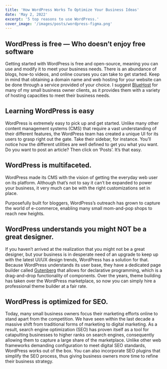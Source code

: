 ```yaml
---
title: 'How WordPress Works To Optimize Your Business Ideas'
date: 'May 2, 2022'
excerpt: '5 top reasons to use WordPress.'
cover_image: '/images/posts/wordpress-figma.png'
---
```


## WordPress is free — Who doesn’t enjoy free software

Getting started with WordPress is free and open-source, meaning you can use and modify it to meet your business needs. There is an abundance of blogs, how-to videos, and online courses you can take to get started. Keep in mind that obtaining a domain name and web hosting for your website can be done through a service provided of your choice. I suggest [BlueHost](https://www.bluehost.com/) for many of my small business owner clients, as it provides them with a variety of hosting capacities to meet their business needs.

## Learning WordPress is easy

WordPress is extremely easy to pick up and get started. Unlike many other content management systems (CMS) that require a vast understanding of their different features, the WordPress team has created a unique UI for its users to grasp right out the gate. Take their sidebar, for instance. You’ll notice how the different utilities are well defined to get you what you want. Do you want to post an article? Then click on ‘Posts’. It’s that easy.

## WordPress is multifaceted.

WordPress made its CMS with the vision of getting the everyday web user on its platform. Although that’s not to say it can’t be expanded to power your business, it very much can be with the right customizations set in place.

Purposefully built for bloggers, WordPress’s outreach has grown to capture the world of e-commerce, enabling many small mom-and-pop shops to reach new heights.

## WordPress understands you might NOT be a great designer.

If you haven’t arrived at the realization that you might not be a great designer, but your business is in desperate need of an upgrade to keep up with the latest UI/UX design trends, WordPress has a solution for that. Because WordPress understands its user base, they have a dedicated page builder called [Gutenberg](https://wordpress.org/gutenberg/) that allows for declarative programming, which is a drag-and-drop functionality of components. Over the years, theme building has taken over the WordPress marketplace, so now you can simply hire a professional theme builder at a fair rate.

## WordPress is optimized for SEO.

Today, many small business owners focus their marketing efforts online to stand apart from the competition. We have seen within the last decade a massive shift from traditional forms of marketing to digital marketing. As a result, search engine optimization (SEO) has proven itself as a tool for catapulting businesses to higher ranks on search engines, consequently allowing them to capture a large share of the marketplace. Unlike other web frameworks demanding configuration to meet digital SEO standards, WordPress works out of the box. You can also incorporate SEO plugins that simplify the SEO process, thus giving business owners more time to refine their business strategy.